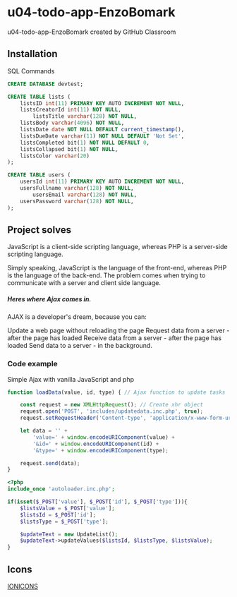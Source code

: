 # u04-todo-app-EnzoBomark
u04-todo-app-EnzoBomark created by GitHub Classroom

## Installation

SQL Commands

```sql
CREATE DATABASE devtest;

CREATE TABLE lists (
	listsID int(11) PRIMARY KEY AUTO INCREMENT NOT NULL,
	listsCreatorId int(11) NOT NULL,
        listsTitle varchar(128) NOT NULL,
	listsBody varchar(4096) NOT NULL,
	listsDate date NOT NULL DEFAULT current_timestamp(),
	listsDueDate varchar(11) NOT NULL DEFAULT 'Not Set',
	listsCompleted bit(1) NOT NULL DEFAULT 0,
	listsCollapsed bit(1) NOT NULL,
	listsColor varchar(20)
);

CREATE TABLE users (
	usersId int(11) PRIMARY KEY AUTO INCREMENT NOT NULL,
	usersFullname varchar(128) NOT NULL,
        usersEmail varchar(128) NOT NULL,
	usersPassword varchar(128) NOT NULL,
);
```

## Project solves 

JavaScript is a client-side scripting language,
whereas PHP is a server-side scripting language. 

Simply speaking, JavaScript is the language of the front-end, 
whereas PHP is the language of the back-end.
The problem comes when trying to communicate with a server and client side language.

##### Heres where Ajax comes in.
AJAX is a developer's dream, because you can:

Update a web page without reloading the page
Request data from a server - after the page has loaded
Receive data from a server - after the page has loaded
Send data to a server - in the background.
### Code example

Simple Ajax with vanilla JavaScript and php

```JavaScript
function loadData(value, id, type) { // Ajax function to update tasks

    const request = new XMLHttpRequest(); // Create xhr object
    request.open('POST', 'includes/updatedata.inc.php', true);
    request.setRequestHeader('Content-type', 'application/x-www-form-urlencoded');

    let data = '' +
        'value=' + window.encodeURIComponent(value) +
        '&id=' + window.encodeURIComponent(id) +
        '&type=' + window.encodeURIComponent(type);

    request.send(data);
}
```

```php
<?php 
include_once 'autoloader.inc.php';

if(isset($_POST['value'], $_POST['id'], $_POST['type'])){
    $listsValue = $_POST['value'];
    $listsId = $_POST['id'];
    $listsType = $_POST['type'];

    $updateText = new UpdateList();
    $updateText->updateValues($listsId, $listsType, $listsValue);
}

```

## Icons 

[IONICONS](https://ionicons.com/)



